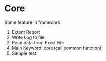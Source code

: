 # Core
Some feature in framework
1. Extent Report
2. Write Log to file
3. Read data from Excel File
4. Main Keyword: core (call common function)
5. Sample test
